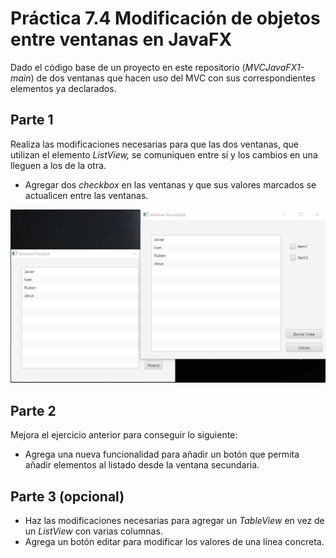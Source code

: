 # Práctica 7.4 Modificación de objetos entre ventanas en JavaFX

Dado el código base de un proyecto en este repositorio (*MVCJavaFX1-main*) de dos ventanas que hacen uso del MVC con sus correspondientes elementos ya declarados.

## Parte 1

Realiza las modificaciones necesarias para que las dos ventanas, que utilizan el elemento *ListView,* se comuniquen entre sí y los cambios en una lleguen a los de la otra.
- Agregar dos *checkbox* en las ventanas y que sus valores marcados se actualicen entre las ventanas. 


![](media/dd1dfd4bf43888bc1fd7e1f56543dbf1.png)


## Parte 2

Mejora el ejercicio anterior para conseguir lo siguiente:

- Agrega una nueva funcionalidad para añadir un botón que permita añadir elementos al listado desde la ventana secundaria.

## Parte 3 (opcional)

- Haz las modificaciones necesarias para agregar un *TableView* en vez de un *ListView* con varias columnas.
- Agrega un botón editar para modificar los valores de una línea concreta.